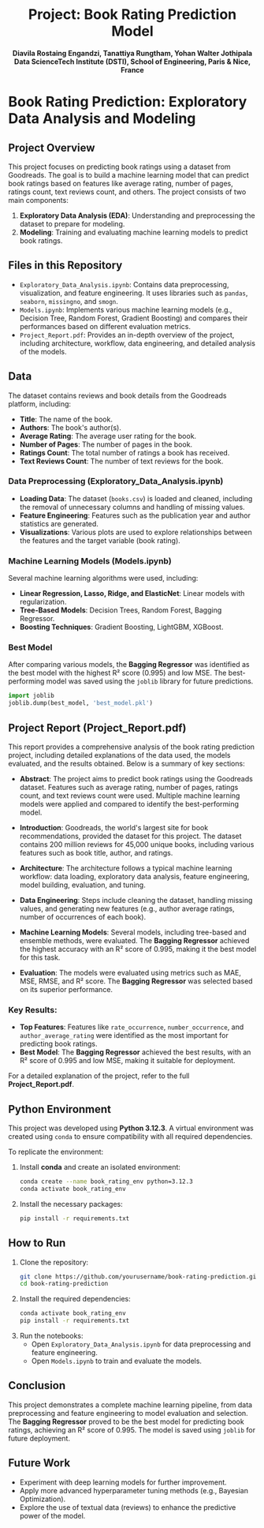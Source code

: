 <div align="center">

# Project: Book Rating Prediction Model  
**Diavila Rostaing Engandzi, Tanattiya Rungtham, Yohan Walter Jothipala**  
**Data ScienceTech Institute (DSTI), School of Engineering, Paris & Nice, France**

</div>

                                                                   
# Book Rating Prediction: Exploratory Data Analysis and Modeling
## Project Overview

This project focuses on predicting book ratings using a dataset from Goodreads. The goal is to build a machine learning model that can predict book ratings based on features like average rating, number of pages, ratings count, text reviews count, and others. The project consists of two main components:

1. **Exploratory Data Analysis (EDA)**: Understanding and preprocessing the dataset to prepare for modeling.
2. **Modeling**: Training and evaluating machine learning models to predict book ratings.

## Files in this Repository

- `Exploratory_Data_Analysis.ipynb`: Contains data preprocessing, visualization, and feature engineering. It uses libraries such as `pandas`, `seaborn`, `missingno`, and `smogn`.
- `Models.ipynb`: Implements various machine learning models (e.g., Decision Tree, Random Forest, Gradient Boosting) and compares their performances based on different evaluation metrics.
- `Project_Report.pdf`: Provides an in-depth overview of the project, including architecture, workflow, data engineering, and detailed analysis of the models.

## Data

The dataset contains reviews and book details from the Goodreads platform, including:

- **Title**: The name of the book.
- **Authors**: The book's author(s).
- **Average Rating**: The average user rating for the book.
- **Number of Pages**: The number of pages in the book.
- **Ratings Count**: The total number of ratings a book has received.
- **Text Reviews Count**: The number of text reviews for the book.

### Data Preprocessing (Exploratory_Data_Analysis.ipynb)

- **Loading Data**: The dataset (`books.csv`) is loaded and cleaned, including the removal of unnecessary columns and handling of missing values.
- **Feature Engineering**: Features such as the publication year and author statistics are generated.
- **Visualizations**: Various plots are used to explore relationships between the features and the target variable (book rating).

### Machine Learning Models (Models.ipynb)

Several machine learning algorithms were used, including:

- **Linear Regression, Lasso, Ridge, and ElasticNet**: Linear models with regularization.
- **Tree-Based Models**: Decision Trees, Random Forest, Bagging Regressor.
- **Boosting Techniques**: Gradient Boosting, LightGBM, XGBoost.

### Best Model

After comparing various models, the **Bagging Regressor** was identified as the best model with the highest R² score (0.995) and low MSE. The best-performing model was saved using the `joblib` library for future predictions.

```python
import joblib
joblib.dump(best_model, 'best_model.pkl')
```

## Project Report (Project_Report.pdf)

This report provides a comprehensive analysis of the book rating prediction project, including detailed explanations of the data used, the models evaluated, and the results obtained. Below is a summary of key sections:

- **Abstract**: The project aims to predict book ratings using the Goodreads dataset. Features such as average rating, number of pages, ratings count, and text reviews count were used. Multiple machine learning models were applied and compared to identify the best-performing model.
  
- **Introduction**: Goodreads, the world's largest site for book recommendations, provided the dataset for this project. The dataset contains 200 million reviews for 45,000 unique books, including various features such as book title, author, and ratings.

- **Architecture**: The architecture follows a typical machine learning workflow: data loading, exploratory data analysis, feature engineering, model building, evaluation, and tuning.

- **Data Engineering**: Steps include cleaning the dataset, handling missing values, and generating new features (e.g., author average ratings, number of occurrences of each book). 

- **Machine Learning Models**: Several models, including tree-based and ensemble methods, were evaluated. The **Bagging Regressor** achieved the highest accuracy with an R² score of 0.995, making it the best model for this task.

- **Evaluation**: The models were evaluated using metrics such as MAE, MSE, RMSE, and R² score. The **Bagging Regressor** was selected based on its superior performance.

### Key Results:

- **Top Features**: Features like `rate_occurrence`, `number_occurrence`, and `author_average_rating` were identified as the most important for predicting book ratings.
- **Best Model**: The **Bagging Regressor** achieved the best results, with an R² score of 0.995 and low MSE, making it suitable for deployment.

For a detailed explanation of the project, refer to the full **Project_Report.pdf**.

## Python Environment

This project was developed using **Python 3.12.3**. A virtual environment was created using `conda` to ensure compatibility with all required dependencies. 

To replicate the environment:

1. Install **conda** and create an isolated environment:
   ```bash
   conda create --name book_rating_env python=3.12.3
   conda activate book_rating_env
   ```
2. Install the necessary packages:
   ```bash
   pip install -r requirements.txt
   ```

## How to Run

1. Clone the repository:
   ```bash
   git clone https://github.com/yourusername/book-rating-prediction.git
   cd book-rating-prediction
   ```
2. Install the required dependencies:
   ```bash
   conda activate book_rating_env
   pip install -r requirements.txt
   ```
3. Run the notebooks:
   - Open `Exploratory_Data_Analysis.ipynb` for data preprocessing and feature engineering.
   - Open `Models.ipynb` to train and evaluate the models.

## Conclusion

This project demonstrates a complete machine learning pipeline, from data preprocessing and feature engineering to model evaluation and selection. The **Bagging Regressor** proved to be the best model for predicting book ratings, achieving an R² score of 0.995. The model is saved using `joblib` for future deployment.

## Future Work

- Experiment with deep learning models for further improvement.
- Apply more advanced hyperparameter tuning methods (e.g., Bayesian Optimization).
- Explore the use of textual data (reviews) to enhance the predictive power of the model.
